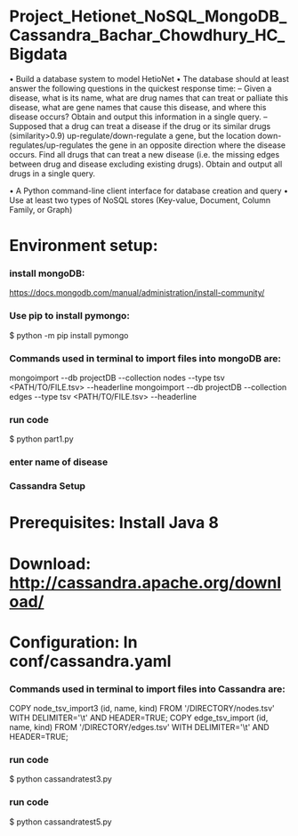 # Project_Hetionet_NoSQL_MongoDB_Cassandra_Bachar_Chowdhury_HC_Bigdata

• Build a database system to model HetioNet
• The database should at least answer the following
questions in the quickest response time:
– Given a disease, what is its name, what are drug names that
can treat or palliate this disease, what are gene names that
cause this disease, and where this disease occurs? Obtain and
output this information in a single query.
– Supposed that a drug can treat a disease if the drug or its
similar drugs (similarity>0.9) up-regulate/down-regulate a
gene, but the location down-regulates/up-regulates the gene
in an opposite direction where the disease occurs. Find all
drugs that can treat a new disease (i.e. the missing edges
between drug and disease excluding existing drugs). Obtain
and output all drugs in a single query.

• A Python command-line client interface for
database creation and query
• Use at least two types of NoSQL stores
(Key-value, Document, Column Family, or
Graph)

# Environment setup:


### install mongoDB:
https://docs.mongodb.com/manual/administration/install-community/


### Use pip to install pymongo:
$ python -m pip install pymongo


### Commands used in terminal to import files into mongoDB are:
mongoimport --db projectDB --collection nodes --type tsv <PATH/TO/FILE.tsv> --headerline
mongoimport --db projectDB --collection edges --type tsv <PATH/TO/FILE.tsv> --headerline


### run code
$ python part1.py


### enter name of disease



### Cassandra Setup

# Prerequisites: Install Java 8

# Download: http://cassandra.apache.org/download/

# Configuration: In conf/cassandra.yaml

### Commands used in terminal to import files into Cassandra are:

COPY node_tsv_import3 (id, name, kind) FROM '/DIRECTORY/nodes.tsv' WITH DELIMITER='\t' AND HEADER=TRUE;
COPY edge_tsv_import (id, name, kind) FROM '/DIRECTORY/edges.tsv' WITH DELIMITER='\t' AND HEADER=TRUE;

### run code
$ python cassandratest3.py

### run code
$ python cassandratest5.py

